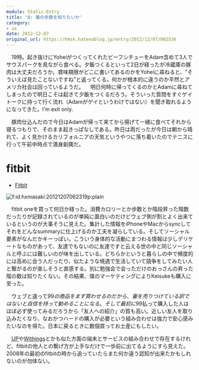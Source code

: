 ```yaml
---
module: Static.Entry
title: '8: 誰の歩数を知りたいか'
category:
- us
date: 2012-12-07
original_url: https://hmsk.hatenablog.jp/entry/2012/12/07/062536
---
```


　19時。起き抜けにYoheiがつくってくれたビーフシチューをAdam含めて3人でサウスパークを見ながら食べる。夕飯つくるといって2日が経ったが冷蔵庫の豚肉は大丈夫だろうか。賞味期限がどこに書いてあるのかをYoheiに尋ねると、"そういえば見たことないですね"と返ってくる。何かが根本的に違うのか平然とアメリカ社会は回っているようだ。
　明日何時に帰ってくるのかとAdamに尋ねてしまったので明日こそは起きて夕飯をつくるだろう。そういった質問をすぐゲイトークに持って行く流れ（Adamがゲイというわけではない）を聞き取れるようになってきた。I'm exit only.

　豚肉仕込んだので今日はAdamが帰って来てから揚げて一緒に食べてそれから寝るつもりで、そのまま起きっぱなしである。昨日は雨だったが今日は朝から晴れて、よく見かけるカリフォルニアの天気というやつに落ち着いたのでテニスに行って午前中時点で満身創痍だ。

# fitbit

- [Fitbit](http://www.fitbit.com/home)

<p><span itemscope itemtype="http://schema.org/Photograph"><img src="https://cdn-ak.f.st-hatena.com/images/fotolife/h/hxmasaki/20121207/20121207062319.png" alt="f:id:hxmasaki:20121207062319p:plain" title="f:id:hxmasaki:20121207062319p:plain" class="hatena-fotolife" itemprop="image"></span></p>


　fitbit oneを買って何日か経った。消費カロリーとか歩数とか階段昇った階数だったりが記録されているのが単純に面白いのだけどウェブ側が割とよく出来ているというのが大事そうに見えた。集計した情報をiPhoneやMacからsyncしてそれをどんなsummaryに仕上げるのか工夫を凝らしている。そしてソーシャル要素がなんだかキーっぽい。こういう身体的な活動にまつわる情報は少しデリケートなものがあって、友達でもないのに友達ですと云える世の中と同じソーシャルと呼ぶには難しいのが味を出している。どちらかというと暮らしの中で頻度的には高めに会う人だったり、似たような境遇で生活していて競争をしてみたい人と繋がるのが楽しそうと直感する。別に勉強会で会っただけのおっさんの昇った階の数は知りたくない。その結果、僕のマーケティングによりKeisukeも購入に至った。

　ウェブと違って$99の商品をまず買わせるのだから、壷を売りつけている訳ではないと自信を持って勧めることになる。そして最初に$99払って購入した人はほぼ必ず使ってみるだろうから「友人への紹介」の質も高い。近しい友人を取り込みたくなり、なおかつハードの購入が必要という組み合わせは強力で安心感みたいなのを得た。日本に戻るときに数個買ってお土産にもしたい。

　[UP](https://jawbone.com/up)や[Withings](http://www.withings.jp/)とかも似た方面の端末とサービスの組み合わせで存在するけれど、fitbitの他人との繋げ方が上手なだけで一歩前に出てるようにすら見えた。2008年の最初のfitbitの時から追っていたらまた何か違う認知が出来たかもしれないのが勿体ない。
